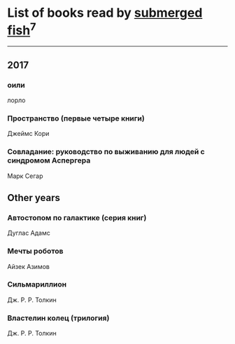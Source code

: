 # List of books read by [submerged fish](http://openid.yandex.ru/submerged.in/)<sup>7</sup>
---

## 2017

### оили
лорло


### Пространство (первые четыре книги)
Джеймс Кори


### Совладание: руководство по выживанию для людей с синдромом Аспергера
Марк Сегар



## Other years

### Автостопом по галактике (серия книг)
Дуглас Адамс


### Мечты роботов
Айзек Азимов


### Сильмариллион
Дж. Р. Р. Толкин


### Властелин колец (трилогия)
Дж. Р. Р. Толкин



